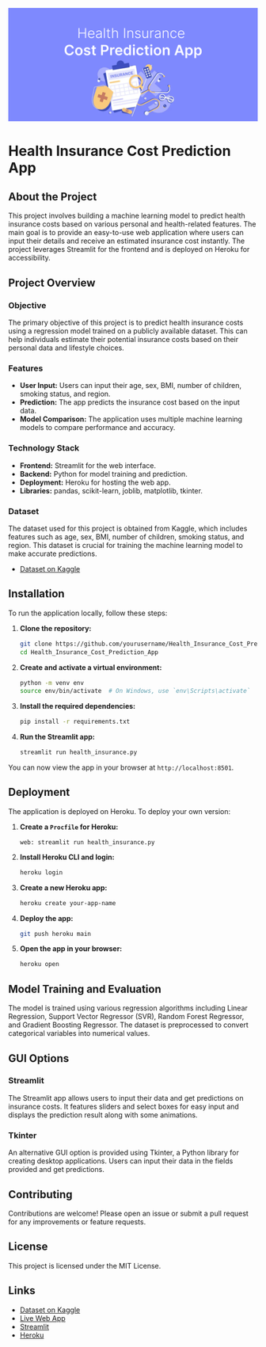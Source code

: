 
![Health Insurance Cost Prediction](./banner.png)

# Health Insurance Cost Prediction App

## About the Project
This project involves building a machine learning model to predict health insurance costs based on various personal and health-related features. The main goal is to provide an easy-to-use web application where users can input their details and receive an estimated insurance cost instantly. The project leverages Streamlit for the frontend and is deployed on Heroku for accessibility.

## Project Overview

### Objective
The primary objective of this project is to predict health insurance costs using a regression model trained on a publicly available dataset. This can help individuals estimate their potential insurance costs based on their personal data and lifestyle choices.

### Features
- **User Input:** Users can input their age, sex, BMI, number of children, smoking status, and region.
- **Prediction:** The app predicts the insurance cost based on the input data.
- **Model Comparison:** The application uses multiple machine learning models to compare performance and accuracy.

### Technology Stack
- **Frontend:** Streamlit for the web interface.
- **Backend:** Python for model training and prediction.
- **Deployment:** Heroku for hosting the web app.
- **Libraries:** pandas, scikit-learn, joblib, matplotlib, tkinter.

### Dataset
The dataset used for this project is obtained from Kaggle, which includes features such as age, sex, BMI, number of children, smoking status, and region. This dataset is crucial for training the machine learning model to make accurate predictions.

- [Dataset on Kaggle](https://www.kaggle.com/datasets)

## Installation
To run the application locally, follow these steps:

1. **Clone the repository:**
    ```bash
    git clone https://github.com/yourusername/Health_Insurance_Cost_Prediction_App.git
    cd Health_Insurance_Cost_Prediction_App
    ```

2. **Create and activate a virtual environment:**
    ```bash
    python -m venv env
    source env/bin/activate  # On Windows, use `env\Scripts\activate`
    ```

3. **Install the required dependencies:**
    ```bash
    pip install -r requirements.txt
    ```

4. **Run the Streamlit app:**
    ```bash
    streamlit run health_insurance.py
    ```

You can now view the app in your browser at `http://localhost:8501`.

## Deployment
The application is deployed on Heroku. To deploy your own version:

1. **Create a `Procfile` for Heroku:**
    ```arduino
    web: streamlit run health_insurance.py
    ```

2. **Install Heroku CLI and login:**
    ```bash
    heroku login
    ```

3. **Create a new Heroku app:**
    ```bash
    heroku create your-app-name
    ```

4. **Deploy the app:**
    ```bash
    git push heroku main
    ```

5. **Open the app in your browser:**
    ```bash
    heroku open
    ```

## Model Training and Evaluation
The model is trained using various regression algorithms including Linear Regression, Support Vector Regressor (SVR), Random Forest Regressor, and Gradient Boosting Regressor. The dataset is preprocessed to convert categorical variables into numerical values.

## GUI Options

### Streamlit
The Streamlit app allows users to input their data and get predictions on insurance costs. It features sliders and select boxes for easy input and displays the prediction result along with some animations.

### Tkinter
An alternative GUI option is provided using Tkinter, a Python library for creating desktop applications. Users can input their data in the fields provided and get predictions.

## Contributing
Contributions are welcome! Please open an issue or submit a pull request for any improvements or feature requests.

## License
This project is licensed under the MIT License.

## Links
- [Dataset on Kaggle](https://www.kaggle.com/datasets)
- [Live Web App](https://your-app-name.herokuapp.com)
- [Streamlit](https://streamlit.io/)
- [Heroku](https://www.heroku.com/)

